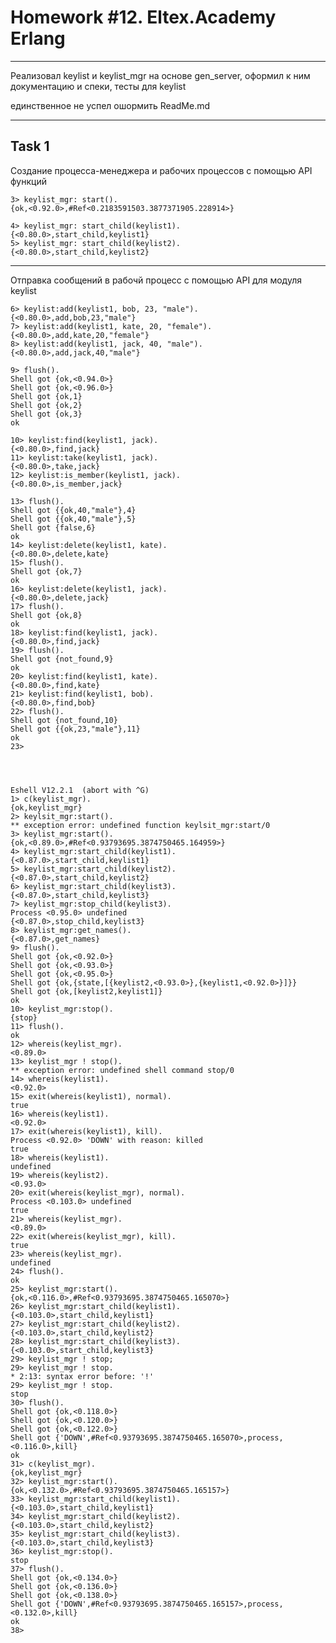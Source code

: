 # Homework #12. Eltex.Academy Erlang #

_______________________________
Реализовал keylist и keylist_mgr на основе gen_server, оформил к ним документацию и спеки, тесты для keylist 

единственное не успел ошормить ReadMe.md
______________


## Task 1 ##
Создание процесса-менеджера и рабочих процессов с помощью API функций 

    3> keylist_mgr: start().
    {ok,<0.92.0>,#Ref<0.2183591503.3877371905.228914>}

    4> keylist_mgr: start_child(keylist1).
    {<0.80.0>,start_child,keylist1}
    5> keylist_mgr: start_child(keylist2).
    {<0.80.0>,start_child,keylist2}

---

Отправка сообщений в рабочй процесс с помощью API для модуля keylist

    6> keylist:add(keylist1, bob, 23, "male").
    {<0.80.0>,add,bob,23,"male"}
    7> keylist:add(keylist1, kate, 20, "female").
    {<0.80.0>,add,kate,20,"female"}
    8> keylist:add(keylist1, jack, 40, "male").  
    {<0.80.0>,add,jack,40,"male"}

    9> flush().
    Shell got {ok,<0.94.0>}
    Shell got {ok,<0.96.0>}
    Shell got {ok,1}
    Shell got {ok,2}
    Shell got {ok,3}
    ok

    10> keylist:find(keylist1, jack).            
    {<0.80.0>,find,jack}
    11> keylist:take(keylist1, jack).
    {<0.80.0>,take,jack}
    12> keylist:is_member(keylist1, jack).
    {<0.80.0>,is_member,jack}

    13> flush().
    Shell got {{ok,40,"male"},4}
    Shell got {{ok,40,"male"},5}
    Shell got {false,6}
    ok
    14> keylist:delete(keylist1, kate).    
    {<0.80.0>,delete,kate}
    15> flush().
    Shell got {ok,7}
    ok
    16> keylist:delete(keylist1, jack).
    {<0.80.0>,delete,jack}
    17> flush().
    Shell got {ok,8}
    ok
    18> keylist:find(keylist1, jack).  
    {<0.80.0>,find,jack}
    19> flush().
    Shell got {not_found,9}
    ok
    20> keylist:find(keylist1, kate).
    {<0.80.0>,find,kate}
    21> keylist:find(keylist1, bob). 
    {<0.80.0>,find,bob}
    22> flush().
    Shell got {not_found,10}
    Shell got {{ok,23,"male"},11}
    ok
    23>




    Eshell V12.2.1  (abort with ^G)
    1> c(keylist_mgr).
    {ok,keylist_mgr}
    2> keylsit_mgr:start().
    ** exception error: undefined function keylsit_mgr:start/0
    3> keylist_mgr:start().
    {ok,<0.89.0>,#Ref<0.93793695.3874750465.164959>}
    4> keylist_mgr:start_child(keylist1).
    {<0.87.0>,start_child,keylist1}
    5> keylist_mgr:start_child(keylist2).
    {<0.87.0>,start_child,keylist2}
    6> keylist_mgr:start_child(keylist3).
    {<0.87.0>,start_child,keylist3}
    7> keylist_mgr:stop_child(keylist3). 
    Process <0.95.0> undefined
    {<0.87.0>,stop_child,keylist3}
    8> keylist_mgr:get_names().         
    {<0.87.0>,get_names}
    9> flush().
    Shell got {ok,<0.92.0>}
    Shell got {ok,<0.93.0>}
    Shell got {ok,<0.95.0>}
    Shell got {ok,{state,[{keylist2,<0.93.0>},{keylist1,<0.92.0>}]}}
    Shell got {ok,[keylist2,keylist1]}
    ok
    10> keylist_mgr:stop().     
    {stop}
    11> flush().
    ok
    12> whereis(keylist_mgr).
    <0.89.0>
    13> keylist_mgr ! stop().
    ** exception error: undefined shell command stop/0
    14> whereis(keylist1).   
    <0.92.0>
    15> exit(whereis(keylist1), normal).
    true
    16> whereis(keylist1).
    <0.92.0>
    17> exit(whereis(keylist1), kill).  
    Process <0.92.0> 'DOWN' with reason: killed
    true
    18> whereis(keylist1).
    undefined
    19> whereis(keylist2).
    <0.93.0>
    20> exit(whereis(keylist_mgr), normal).
    Process <0.103.0> undefined
    true
    21> whereis(keylist_mgr).
    <0.89.0>
    22> exit(whereis(keylist_mgr), kill).  
    true
    23> whereis(keylist_mgr).
    undefined
    24> flush().
    ok
    25> keylist_mgr:start().
    {ok,<0.116.0>,#Ref<0.93793695.3874750465.165070>}
    26> keylist_mgr:start_child(keylist1).
    {<0.103.0>,start_child,keylist1}
    27> keylist_mgr:start_child(keylist2).
    {<0.103.0>,start_child,keylist2}
    28> keylist_mgr:start_child(keylist3).
    {<0.103.0>,start_child,keylist3}
    29> keylist_mgr ! stop;
    29> keylist_mgr ! stop.
    * 2:13: syntax error before: '!'
    29> keylist_mgr ! stop.
    stop
    30> flush().
    Shell got {ok,<0.118.0>}
    Shell got {ok,<0.120.0>}
    Shell got {ok,<0.122.0>}
    Shell got {'DOWN',#Ref<0.93793695.3874750465.165070>,process,<0.116.0>,kill}
    ok
    31> c(keylist_mgr).
    {ok,keylist_mgr}
    32> keylist_mgr:start().
    {ok,<0.132.0>,#Ref<0.93793695.3874750465.165157>}
    33> keylist_mgr:start_child(keylist1).
    {<0.103.0>,start_child,keylist1}
    34> keylist_mgr:start_child(keylist2).
    {<0.103.0>,start_child,keylist2}
    35> keylist_mgr:start_child(keylist3).
    {<0.103.0>,start_child,keylist3}
    36> keylist_mgr:stop().  
    stop
    37> flush().
    Shell got {ok,<0.134.0>}
    Shell got {ok,<0.136.0>}
    Shell got {ok,<0.138.0>}
    Shell got {'DOWN',#Ref<0.93793695.3874750465.165157>,process,<0.132.0>,kill}
    ok
    38>




